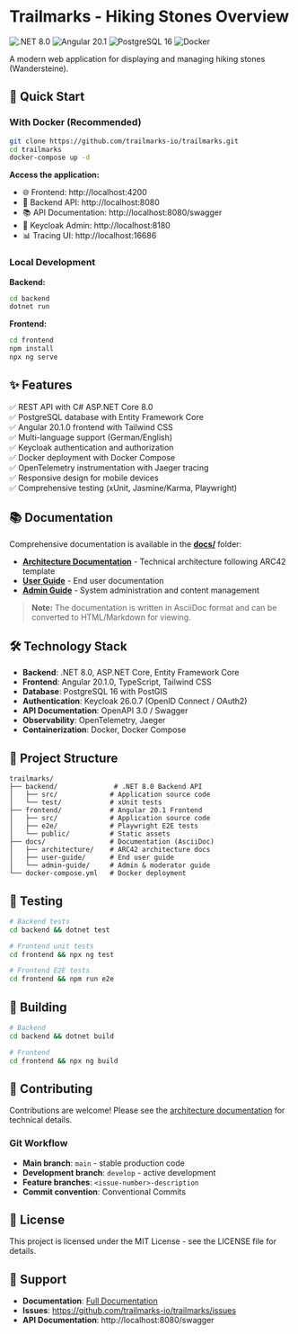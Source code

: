 # Trailmarks - Hiking Stones Overview

![.NET 8.0](https://img.shields.io/badge/.NET-8.0-512BD4?logo=dotnet)
![Angular 20.1](https://img.shields.io/badge/Angular-20.1-DD0031?logo=angular)
![PostgreSQL 16](https://img.shields.io/badge/PostgreSQL-16-336791?logo=postgresql)
![Docker](https://img.shields.io/badge/Docker-Compose-2496ED?logo=docker)

A modern web application for displaying and managing hiking stones (Wandersteine).

## 🚀 Quick Start

### With Docker (Recommended)

```bash
git clone https://github.com/trailmarks-io/trailmarks.git
cd trailmarks
docker-compose up -d
```

**Access the application:**
- 🌐 Frontend: http://localhost:4200
- 🔌 Backend API: http://localhost:8080
- 📚 API Documentation: http://localhost:8080/swagger
- 🔐 Keycloak Admin: http://localhost:8180
- 📊 Tracing UI: http://localhost:16686

### Local Development

**Backend:**
```bash
cd backend
dotnet run
```

**Frontend:**
```bash
cd frontend
npm install
npx ng serve
```

## ✨ Features

✅ REST API with C# ASP.NET Core 8.0  
✅ PostgreSQL database with Entity Framework Core  
✅ Angular 20.1.0 frontend with Tailwind CSS  
✅ Multi-language support (German/English)  
✅ Keycloak authentication and authorization  
✅ Docker deployment with Docker Compose  
✅ OpenTelemetry instrumentation with Jaeger tracing  
✅ Responsive design for mobile devices  
✅ Comprehensive testing (xUnit, Jasmine/Karma, Playwright)

## 📚 Documentation

Comprehensive documentation is available in the **[docs/](docs/)** folder:

- **[Architecture Documentation](docs/architecture/index.adoc)** - Technical architecture following ARC42 template
- **[User Guide](docs/user-guide/index.adoc)** - End user documentation
- **[Admin Guide](docs/admin-guide/index.adoc)** - System administration and content management

> **Note:** The documentation is written in AsciiDoc format and can be converted to HTML/Markdown for viewing.

## 🛠️ Technology Stack

- **Backend**: .NET 8.0, ASP.NET Core, Entity Framework Core
- **Frontend**: Angular 20.1.0, TypeScript, Tailwind CSS
- **Database**: PostgreSQL 16 with PostGIS
- **Authentication**: Keycloak 26.0.7 (OpenID Connect / OAuth2)
- **API Documentation**: OpenAPI 3.0 / Swagger
- **Observability**: OpenTelemetry, Jaeger
- **Containerization**: Docker, Docker Compose

## 📁 Project Structure

```
trailmarks/
├── backend/              # .NET 8.0 Backend API
│   ├── src/             # Application source code
│   └── test/            # xUnit tests
├── frontend/            # Angular 20.1 Frontend
│   ├── src/             # Application source code
│   ├── e2e/             # Playwright E2E tests
│   └── public/          # Static assets
├── docs/                # Documentation (AsciiDoc)
│   ├── architecture/    # ARC42 architecture docs
│   ├── user-guide/      # End user guide
│   └── admin-guide/     # Admin & moderator guide
└── docker-compose.yml   # Docker deployment
```

## 🧪 Testing

```bash
# Backend tests
cd backend && dotnet test

# Frontend unit tests
cd frontend && npx ng test

# Frontend E2E tests
cd frontend && npm run e2e
```

## 🔨 Building

```bash
# Backend
cd backend && dotnet build

# Frontend
cd frontend && npx ng build
```

## 🤝 Contributing

Contributions are welcome! Please see the [architecture documentation](docs/architecture/index.adoc) for technical details.

### Git Workflow

- **Main branch**: `main` - stable production code
- **Development branch**: `develop` - active development
- **Feature branches**: `<issue-number>-description`
- **Commit convention**: Conventional Commits

## 📄 License

This project is licensed under the MIT License - see the LICENSE file for details.

## 💬 Support

- **Documentation**: [Full Documentation](docs/index.adoc)
- **Issues**: https://github.com/trailmarks-io/trailmarks/issues
- **API Documentation**: http://localhost:8080/swagger
